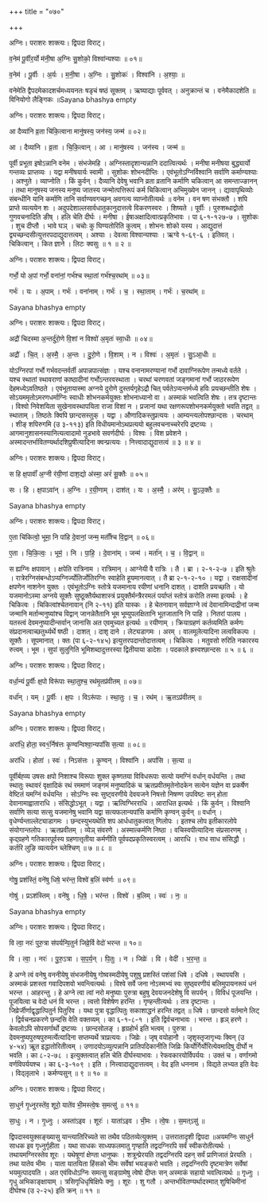 +++
title = "०७०"

+++


अग्निः। पराशरः शाक्त्यः। द्विपदा विराट्।

व॒नेम॑ पू॒र्वीर॒र्यो म॑नी॒षा अ॒ग्निः सु॒शोको॒ विश्वा॑न्यश्याः ॥ ०१॥

व॒नेम॑ । पू॒र्वीः । अ॒र्यः । म॒नी॒षा । अ॒ग्निः । सु॒शोकः॑ । विश्वा॑नि । अ॒श्याः॒ ॥

वनेमेति द्वैपदमेकादशर्चमध्ययनतः षडृचं षष्ठं सूक्तम् । ऋष्याद्याः पूर्ववत् । अनुक्रान्तं च । वनेमैकादशेति ॥ विनियोगो लैङ्गिकः ॥Sayana bhashya empty

अग्निः। पराशरः शाक्त्यः। द्विपदा विराट्।

आ दैव्या॑नि व्र॒ता चि॑कि॒त्वाना मानु॑षस्य॒ जन॑स्य॒ जन्म॑ ॥ ०२॥

आ । दैव्या॑नि । व्र॒ता । चि॒कि॒त्वान् । आ । मानु॑षस्य । जन॑स्य । जन्म॑ ॥

पूर्वी प्रभूता इषोऽन्नानि वनेम । संभजेमहि । अग्निस्तादृशान्यन्नानि ददात्वित्यर्थः । मनीषा मनीषया बुद्ध्यार्यो गन्तव्यः प्राप्तव्यः । यद्वा मनीषयार्यः स्वामी । सुशोकः शोभनदीप्तिः । एवंभूतोऽग्निर्विश्वानि सर्वाणि कर्माण्यश्याः । अश्नुते । व्याप्नोति । किं कुर्वन् । दैव्यानि देवेषु भवानि व्रता व्रतानि कर्माणि चकित्वान् आ समन्ताज्ङानन् । तथा मानुषस्य जनस्य मनुष्य जातस्य जन्मोत्पत्तिरूपं कर्म चिकित्वान् अभिमुख्येन जानन् । द्यावापृथिव्योः संबन्धीनि यानि कर्माणि तानि सर्वाण्यवगच्छन् अवगत्य व्याप्नोतीत्यर्थः ॥ वनेम । वन षण संभक्तौ । शपि प्राप्ते व्यत्ययेन शः । अदुपदेशाल्लसार्वधातुकानुदात्तत्वे विकरणस्वरः । शिष्यते । पूर्वीः । पुरुशब्धाद्वोतो गुणवचनादिति ङीष् । हलि चेति दीर्घः । मनीषा । ईषाअक्षादित्वात्प्रकृतिभावः । पा ६-१-१२७-७ । सुशोकः । शुच दीप्तौ । भावे घञ् । चचोः कु घिण्यतोरिति कुत्वम् । शोभनः शोको यस्य । आद्युदात्तं द्व्यच्छन्दसीत्युत्तरपदाद्युदात्तत्वम् । अश्याः । देवत्वा विश्वान्यश्याः । ऋग्वे १-६९-६ । इतिवत् । चिकित्वान् । कित ज्ञाने । लिटः क्वसुः ॥ १ ॥ २ ॥

अग्निः। पराशरः शाक्त्यः। द्विपदा विराट्।

गर्भो॒ यो अ॒पां गर्भो॒ वना॑नां॒ गर्भ॑श्च स्था॒तां गर्भ॑श्च॒रथा॑म् ॥ ०३॥

गर्भः॑ । यः । अ॒पाम् । गर्भः॑ । वना॑नाम् । गर्भः॑ । च॒ । स्था॒ताम् । गर्भः॑ । च॒रथा॑म् ॥

Sayana bhashya empty

अग्निः। पराशरः शाक्त्यः। द्विपदा विराट्।

अद्रौ॑ चिदस्मा अ॒न्तर्दु॑रो॒णे वि॒शां न विश्वो॑ अ॒मृतः॑ स्वा॒धीः ॥ ०४॥

अद्रौ॑ । चि॒त् । अ॒स्मै॒ । अ॒न्तः । दु॒रो॒णे । वि॒शाम् । न । विश्वः॑ । अ॒मृतः॑ । सु॒ऽआ॒धीः ॥

योऽग्निरपां गर्भो गर्भवदन्तर्वर्ती अपान्नपात्संज्ञः । यश्च वनानामरण्यानां गर्भो दावाग्निरूपेण तन्मध्ये वर्तते । यश्च स्थातां स्थावराणां काष्ठादीनां गर्भोऽन्तरवस्थाता । चरथां चरणवतां जङ्गमानां गर्भो जाठररूपेण देहमध्येऽवतिष्ठते । एवंभूतायास्मा अग्नये दुरोणे दुस्तर्यगृहेऽद्रौ चित् पर्वतेऽप्यन्तर्मध्ये हविः प्रयच्छन्तीति शेषः । सोऽयममृतोऽमरणधर्माग्निः स्वाधीः शोभनकर्मयुक्तः शोभनाध्यानो वा । अस्माकं भवत्विति शेषः । तत्र दृष्टान्तः । विश्वो निवेशयिता सुखेनावस्थापयिता राजा विशां न । प्रजानां यथा रक्षणरूपशोभनकर्मयुक्तो भवति तद्वत् ॥ स्थाताम् । तिष्ठतेः क्विपि छान्दसस्तुक् । यद्वा । औणादिकस्तुप्रत्ययः । आम्यन्त्यलोपश्छान्दसः । चरथाम् । शीङ् शपिरुगमि (उ ३-११३) इति विधीयमानोऽथप्रत्ययो बहुलवचनाच्चरेरपि द्रष्टव्यः । आगमानुशासनस्यानित्यत्वादामो नुडभावे सवर्णदीर्घः । विश्वः । विश प्रवेशने । अस्मादन्तर्भावितण्यर्थादशिप्रुषीत्यादिना क्वन्प्रत्ययः । नित्त्वादाद्युदात्तत्वं ॥ ३ ॥ ४ ॥

अग्निः। पराशरः शाक्त्यः। द्विपदा विराट्।

स हि क्ष॒पावाँ॑ अ॒ग्नी र॑यी॒णां दाश॒द्यो अ॑स्मा॒ अरं॑ सू॒क्तैः ॥ ०५॥

सः । हि । क्ष॒पाऽवा॑न् । अ॒ग्निः । र॒यी॒णाम् । दाश॑त् । यः । अ॒स्मै॒ । अर॑म् । सु॒ऽउ॒क्तैः ॥

Sayana bhashya empty

अग्निः। पराशरः शाक्त्यः। द्विपदा विराट्।

ए॒ता चि॑कित्वो॒ भूमा॒ नि पा॑हि दे॒वानां॒ जन्म॒ मर्ताँ॑श्च वि॒द्वान् ॥ ०६॥

ए॒ता । चि॒कि॒त्वः॒ । भूम॒॑ । नि । पा॒हि॒ । दे॒वाना॑म् । जन्म॑ । मर्ता॑न् । च॒ । वि॒द्वान् ॥

स ह्यग्निः क्षपावान् । क्षपेति रात्रिनाम । रात्रिमान् । आग्नेयी वै रात्रिः । तै । ब्रा । २-१-२-७ । इति श्रुतेः । रात्रेरग्निसंबन्धोऽप्यग्निर्ज्योतिर्जोतिरग्निः स्वाहेति हूयमानत्वात् । तै ब्रा २-१-२-१० । यद्वा । राक्षसादीनां क्षपणेन नाशनेन युक्तः । एवंभूतोऽग्निः स्तोत्रे यजमानाय रयीणां धनानि दाशत् । दाशति प्रयच्छति । यो यजमानोऽस्मा अग्नये सूक्तैः सुष्ठूक्तैर्यथाशास्त्रं प्रयुक्तैर्मन्त्रैररमलं पर्याप्तं स्तोत्रं करोति तस्मा इत्यर्थः । हे चिकित्वः । चिकित्वांश्चेतनावान् (नि २-११) इति यास्कः । हे चेतनावान् सर्वज्ञाग्ने त्वं देवानामिन्दाद्रीनां जन्म जन्मानि मर्तान्मनुष्यांश्च विद्वान् जानन्नेतैतानि भूम भूम्युपलक्षितानि भूतजातानि नि पाहि । नितरां पालय । यतस्त्वं देवमनुष्यादीन्सर्वान् जानासि अत एवमुच्यत इत्यर्थः ॥ रयीणाम् । क्रियाग्रहणं कर्तव्यमिति कर्मणः संप्रदानत्वाच्छतुर्थ्यर्थे षष्ठी । दाशत् । दाशृ दाने । लेट्यडागमः । अरम् । वालमूलेत्यादिना लत्वविकल्पः । सूक्तैः । सूपमानात् । क्तः (पा ६-२-१४५) इत्युत्तरपदान्तोदात्तत्वम् । चिकित्वः । मतुवसो रुरिति नकारस्य रुत्वम् । भूम । सुपां सुलुगिति भूमिशब्दादुत्तरस्या द्वितीयाया डादेशः । पदकाले ह्रस्वश्छान्दसः ॥ ५ ॥ ६ ॥

अग्निः। पराशरः शाक्त्यः। द्विपदा विराट्।

वर्धा॒न्यं पू॒र्वीः क्ष॒पो विरू॑पाः स्था॒तुश्च॒ रथ॑मृ॒तप्र॑वीतम् ॥ ०७॥

वर्धा॑न् । यम् । पू॒र्वीः । क्ष॒पः । विऽरू॑पाः । स्था॒तुः । च॒ । रथ॑म् । ऋ॒तऽप्र॑वीतम् ॥

Sayana bhashya empty

अग्निः। पराशरः शाक्त्यः। द्विपदा विराट्।

अरा॑धि॒ होता॒ स्व१॒॑र्निष॑त्तः कृ॒ण्वन्विश्वा॒न्यपां॑सि स॒त्या ॥ ०८॥

अरा॑धि । होता॑ । स्वः॑ । निऽस॑त्तः । कृ॒ण्वन् । विश्वा॑नि । अपां॑सि । स॒त्या ॥

पूर्वीर्बह्व्य उषसः क्षपो निशाश्च विरूपाः शुक्ल कृष्णतया विविधरूपाः सत्यो यमग्निं वर्धान् वर्धयन्ति । तथा स्थातुः स्थावरं वृक्षादिकं रथं रममाणं जङ्गमं मनुष्यादिकं च ऋतप्रवीतमृतेनोदकेन सत्येन यज्ञेन वा प्रकर्षेण वेष्टितं यमग्निं वर्धयन्ति । सोऽग्निः स्वः सुष्ट्वरणीये देवयजने निषत्तो निषण्ण उपविष्टः सन् होता देवानामाह्वाताराधि । संसिद्धोऽभूत् । यद्वा । ऋत्विग्भिरराधि । आराधित इत्यर्थः । किं कुर्वन् । विश्वानि सर्वाणि सत्या सत्सु यजमानेषु भवानि यद्वा सत्यफलान्यपांसि कर्माणि कृण्वन् कुर्वन् ॥ वर्धान् । वृधेर्ण्यन्ताल्लेट्याडागमः । छन्दस्युभयथेति शप आर्धधातुकत्वात् णिलोपः । इतश्च लोप इतीकारलोपे संयोगान्तलोपः । ऋतप्रवीतम् । व्येञ् संवरणे । अस्मात्कर्मणि निष्ठा । वचिस्वपीत्यादिना संप्रसारणम् । कृद्ग्रहणे गतिकारपूर्वस्य ग्रहणात्तृतीया कर्मणीति पूर्वपदप्रकृतिस्वरत्वम् । आराधि । राध साध संसिद्धौ । कर्तरि लुङि व्यत्ययेन च्लेश्चिण् ॥ ७ ॥ ८ ॥

अग्निः। पराशरः शाक्त्यः। द्विपदा विराट्।

गोषु॒ प्रश॑स्तिं॒ वने॑षु धिषे॒ भर॑न्त॒ विश्वे॑ ब॒लिं स्व॑र्णः ॥ ०९॥

गोषु॑ । प्रऽश॑स्तिम् । वने॑षु । धि॒षे॒ । भर॑न्त । विश्वे॑ । ब॒लिम् । स्वः॑ । नः॒ ॥

Sayana bhashya empty

अग्निः। पराशरः शाक्त्यः। द्विपदा विराट्।

वि त्वा॒ नरः॑ पुरु॒त्रा स॑पर्यन्पि॒तुर्न जिव्रे॒र्वि वेदो॑ भरन्त ॥ १०॥

वि । त्वा॒ । नरः॑ । पु॒रु॒ऽत्रा । स॒प॒र्य॒न् । पि॒तुः । न । जिव्रेः॑ । वि । वेदी॑ । भ॒र॒न्त॒ ॥

हे अग्ने त्वं वनेषु वननीयेषु संभजनीयेषु गोष्वस्मदीयेषु पशुषु प्रशस्तिं पशंसां धिषे । दधिषे । स्थापयसि । अस्माकं प्रशस्ता गवादिपशवो भवन्त्वित्यर्थः । विश्वे सर्वे जना नोऽस्मभ्यं स्वः सुष्ठ्वरणीयं बलिमुपायनरूपं धनं भरन्त । आहरन्तु । हे अग्ने त्वा त्वां नरो मनुष्याः पुरुत्रा बहुषु देवयजनदेशेषु वि सपर्यन् । विविधं पूजयन्ति । पूजयित्वा च वेदो धनं वि भरन्त । त्वत्तो विशेषेण हरन्ति । गृण्हन्तीत्यर्थः । तत्र दृष्टान्तः । जिव्रेर्जीर्णाद्वृद्धात्पितुर्न पितुरिव । यथा पुत्रा वृद्धात्पितुः सकाशाद्धनं हरन्ति तद्वत् ॥ धिषे । छान्दसो वर्तमाने लिट् । द्विर्वचनप्रकरणे छन्दसि वेति वक्तव्यम् । का ६-१-८-१ । इति द्विर्वचनाभावः । भरन्त । हृञ् हरणे । केवलोऽपि सोपसर्गार्थो द्रष्टव्यः । छान्दसोलङ् । हृग्रहोर्भ इति भत्वम् । पुरुत्रा । देवमनुष्यपुरुषपुरुमर्त्येत्यादिना सप्तम्यर्थे त्राप्रत्ययः । जिव्रेः । जृष् वयोहानौ । जृशृस्तृजागृभ्यः क्विन् (उ ४-५४) ऋूत इद्धातोरितीत्वम् । उणादयोऽव्युत्पन्नानि प्रातिपदिकानीति जिव्रिः किर्योर्गिर्योरित्येवमादिषु दीर्घो न भवति । का ८-२-७८ । इत्युक्तत्वात् हलि चेति दीर्घस्याभावः । रेफवकारयोर्विपर्ययः । उक्तं च । वर्णागमो वर्णविपर्ययश्च । का ६-३-१०९ । इति । नित्त्वादाद्युदात्तत्वम् । वेद इति धननाम । विद्यते लभ्यत इति वेदः । विद्लृलाभे । कर्मण्यसुन् ॥ ९ ॥ १० ॥

अग्निः। पराशरः शाक्त्यः। द्विपदा विराट्।

सा॒धुर्न गृ॒ध्नुरस्ते॑व॒ शूरो॒ याते॑व भी॒मस्त्वे॒षः स॒मत्सु॑ ॥ ११॥

सा॒धुः । न । गृ॒ध्नुः । अस्ता॑ऽइव । शूरः॑ । याता॑ऽइव । भी॒मः । त्वे॒षः । स॒मत्ऽसु॑ ॥

द्विपदास्वयुक्सङ्ख्यासु यान्त्यातिरिच्यते सा तथैव पठितव्येत्युक्तम् । उत्तरातादृशी द्विपदा ॥अयमग्निः साधुर्न साधक इव गृध्नुर्गृहीता । यथा साधकः साध्यफलमातु गृण्हाति तद्वदग्निरपि सर्वं स्वीकरोतीत्यर्थः । तथायमग्निरस्तेव शूरः । यथेषूणां क्षेण्ता धानुष्कः । शत्रून्प्रेरयति तद्वदग्निरपि दहन् सर्वं प्राणिजातं प्रेरयति । तथा यातेव भीमः । याता यातयिता हिंसको भीमः सर्वेषां भयङ्करो भवति । तद्वदग्निरपि दृष्टमात्रेण सर्वेषां भयमुत्पादयति । अत एवंविधोऽग्निः समत्सु सङ्ग्रामेषु त्वेषो दीप्तः सन् अस्माकं सहायो भवत्वित्यर्थः ॥ गृध्नुः । गृधु अभिकाङ्क्षायाम् । त्रसिगृधिधृषिक्षिपेः क्नुः । शूरः । शु गतौ । अन्तर्भावितण्यर्थादस्मात् शुषिचिमीनां दीर्घश्च (उ २-२५) इति क्रन् ॥ ११ ॥